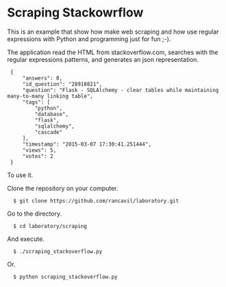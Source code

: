 Scraping Stackowrflow
=====================

This is an example that show how make web scraping and how use regular expressions with Python and programming 
just for fun ;-).

The application read the HTML from stackoverflow.com, searches with the regular expressions patterns, and generates an json 
representation.

     {
         "answers": 0,
         "id_question": "28918821",
         "question": "Flask - SQLAlchemy - clear tables while maintaining many-to-many linking table",
         "tags": [
             "python",
             "database",
             "flask",
             "sqlalchemy",
             "cascade"
         ],
         "timestamp": "2015-03-07 17:30:41.251444",
         "views": 5,
         "votes": 2
     }

To use it.

Clone the repository on your computer.

      $ git clone https://github.com/rancavil/laboratory.git

Go to the directory.

      $ cd laboratory/scraping

And execute.

      $ ./scraping_stackoverflow.py

Or.

      $ python scraping_stackoverflow.py
